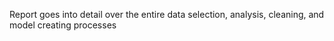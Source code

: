 Report goes into detail over the entire data selection, analysis, cleaning, and model creating processes
